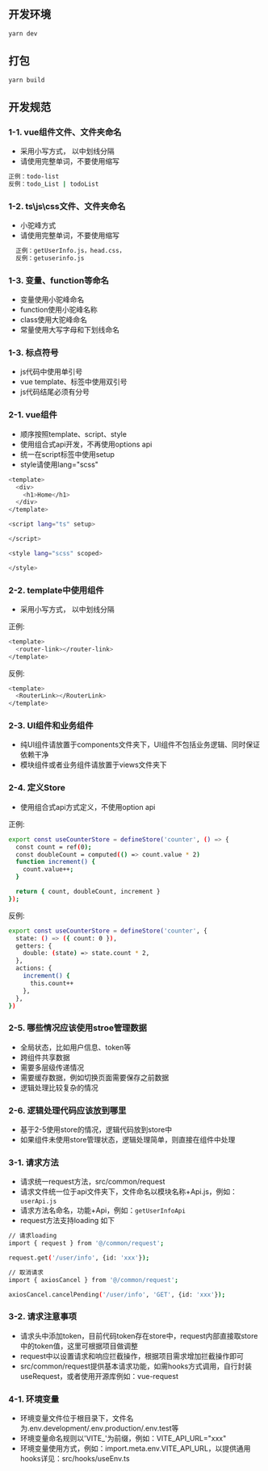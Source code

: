 ## 开发环境

```sh
yarn dev
```

## 打包

```sh
yarn build
```

## 开发规范

### 1-1. vue组件文件、文件夹命名

- 采用小写方式， 以中划线分隔
- 请使用完整单词，不要使用缩写

```sh
正例：todo-list
反例：todo_List | todoList
```

### 1-2. ts\js\css文件、文件夹命名

- 小驼峰方式
- 请使用完整单词，不要使用缩写

```sh
  正例：getUserInfo.js，head.css，
  反例：getuserinfo.js
```

### 1-3. 变量、function等命名

- 变量使用小驼峰命名
- function使用小驼峰名称
- class使用大驼峰命名
- 常量使用大写字母和下划线命名

### 1-3. 标点符号

- js代码中使用单引号
- vue template、标签中使用双引号
- js代码结尾必须有分号

### 2-1. vue组件

- 顺序按照template、script、style
- 使用组合式api开发，不再使用options api
- 统一在script标签中使用setup
- style请使用lang="scss"

```sh
<template>
  <div>
    <h1>Home</h1>
  </div>
</template>

<script lang="ts" setup>

</script>

<style lang="scss" scoped>

</style>

```

### 2-2. template中使用组件

- 采用小写方式， 以中划线分隔

正例:

```sh
<template>
  <router-link></router-link>
</template>
```

反例:

```sh
<template>
  <RouterLink></RouterLink>
</template>
```

### 2-3. UI组件和业务组件

- 纯UI组件请放置于components文件夹下，UI组件不包括业务逻辑、同时保证依赖干净
- 模块组件或者业务组件请放置于views文件夹下

### 2-4. 定义Store

- 使用组合式api方式定义，不使用option api

正例:

```sh
export const useCounterStore = defineStore('counter', () => {
  const count = ref(0);
  const doubleCount = computed(() => count.value * 2)
  function increment() {
    count.value++;
  }

  return { count, doubleCount, increment }
});
```

反例:

```sh
export const useCounterStore = defineStore('counter', {
  state: () => ({ count: 0 }),
  getters: {
    double: (state) => state.count * 2,
  },
  actions: {
    increment() {
      this.count++
    },
  },
})
```

### 2-5. 哪些情况应该使用stroe管理数据

- 全局状态，比如用户信息、token等
- 跨组件共享数据
- 需要多层级传递情况
- 需要缓存数据，例如切换页面需要保存之前数据
- 逻辑处理比较复杂的情况

### 2-6. 逻辑处理代码应该放到哪里

- 基于2-5使用store的情况，逻辑代码放到store中
- 如果组件未使用store管理状态，逻辑处理简单，则直接在组件中处理

### 3-1. 请求方法

- 请求统一request方法，src/common/request
- 请求文件统一位于api文件夹下，文件命名以模块名称+Api.js，例如：`userApi.js`
- 请求方法名命名，功能+Api，例如：`getUserInfoApi`
- request方法支持loading 如下

```sh
// 请求loading
import { request } from '@/common/request';

request.get('/user/info', {id: 'xxx'});

// 取消请求
import { axiosCancel } from '@/common/request';

axiosCancel.cancelPending('/user/info', 'GET', {id: 'xxx'});

```

### 3-2. 请求注意事项

- 请求头中添加token，目前代码token存在store中，request内部直接取store中的token值，这里可根据项目做调整
- request中以设置请求和响应拦截操作，根据项目需求增加拦截操作即可
- src/common/request提供基本请求功能，如需hooks方式调用，自行封装useRequest，或者使用开源库例如：vue-request

### 4-1. 环境变量

- 环境变量文件位于根目录下，文件名为.env.development/.env.production/.env.test等
- 环境变量命名规则以'VITE\_'为前缀，例如：VITE_API_URL="xxx"
- 环境变量使用方式，例如：import.meta.env.VITE_API_URL，以提供通用hooks详见：src/hooks/useEnv.ts


